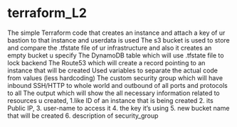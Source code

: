 # terraform_L2
The simple Terraform code that creates an instance and attach a key of ur bastion to that instance and userdata is used 
The s3 bucket is used to store and compare the .tfstate file of ur infrastructure and also it creates an empty bucket u specify  The DynamoDB table which will use .tfstate file to lock backend The Route53 which will create a record pointing to an instance that will be created Used variables to separate the actual code from values (less hardcoding)
The custom security group which will have inbound SSH/HTTP to whole world and outbound of all ports and protocols to all The output which will show the all necessary information related to resources u created, 1.like ID of an instance that is being created 2. its Public IP, 3. user-name to access it 4. the key it’s using 5. new bucket name that will be created 6. description of security_group
